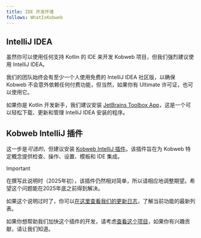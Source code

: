 ```yaml
---
title: IDE 开发环境
follows: WhatIsKobweb
---
```


## IntelliJ IDEA

虽然你可以使用任何支持 Kotlin 的 IDE 来开发 Kobweb 项目，但我们强烈建议使用 IntelliJ IDEA。

我们的团队始终会有至少一个人使用免费的 IntelliJ IDEA 社区版，以确保 Kobweb 不会意外依赖任何付费功能，但当然，如果你有 Ultimate 许可证，也可以使用它。

如果你是 Kotlin 开发新手，我们建议安装 [JetBrains Toolbox App](https://www.jetbrains.com/toolbox-app/)，这是一个可以轻松下载、更新和管理 IntelliJ IDEA 安装的程序。

## Kobweb IntelliJ 插件

这一步是*可选的*，但建议安装 [Kobweb IntelliJ 插件](https://plugins.jetbrains.com/plugin/23883-kobweb)。该插件旨在为 Kobweb 特定概念提供检查、操作、设置、模板和 IDE 集成。

> [!IMPORTANT]
> 在撰写此说明时（2025年初），该插件仍然相对简单，所以请相应地调整期望。希望这个问题能在2025年底之前得到解决。
>
> 如果这个说明过时了，你可以[在这里查看我们的更新日志](https://github.com/varabyte/kobweb-intellij-plugin/blob/main/CHANGELOG.md)，了解当前功能的最新列表。
>
> 如果你想帮助我们加快这个插件的开发，请考虑[查看这个项目](https://github.com/varabyte/kobweb-intellij-plugin)，如果你有兴趣贡献，请让我们知道。
